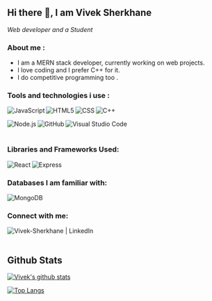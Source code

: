 

<!--
**Vivek-Sherkhane/Vivek-Sherkhane** is a ✨ _special_ ✨ repository because its `README.md` (this file) appears on your GitHub profile.

Here are some ideas to get you started:

- 🔭 I’m currently working on ...
- 🌱 I’m currently learning ...
- 👯 I’m looking to collaborate on ...
- 🤔 I’m looking for help with ...
- 💬 Ask me about ...
- 📫 How to reach me: ...
- 😄 Pronouns: ...
- ⚡ Fun fact: ...
-->

<h2> Hi there 👋, I am Vivek Sherkhane </h2>
<p><em>Web developer and a Student
</em></p>

### About me :
- I am a MERN stack developer, currently working on web projects.
- I love coding and I prefer C++ for it.
- I do competitive programming too .

### Tools and technologies i use :
<p>
<img align="left" alt="JavaScript" src="https://img.shields.io/badge/JavaScript-F7DF1E?style=for-the-badge&logo=javascript&logoColor=black" />
<img align="left" alt="HTML5" src="https://img.shields.io/badge/HTML5-E34F26?style=for-the-badge&logo=html5&logoColor=white" />
<img align="left" alt="CSS" src="https://img.shields.io/badge/CSS-239120?&style=for-the-badge&logo=css3&logoColor=white" />
<img align="left" alt="C++" src="https://img.shields.io/badge/C%2B%2B-00599C?style=for-the-badge&logo=c%2B%2B&logoColor=white" /><br />
</p>
<p>
<img align="left" alt="Node.js" src="https://img.shields.io/badge/Node.js-43853D?style=for-the-badge&logo=node.js&logoColor=white" />
<img align="left" alt="GitHub" src="https://img.shields.io/badge/GitHub-100000?style=for-the-badge&logo=github&logoColor=white" />
<img align="left" alt="Visual Studio Code" src="https://img.shields.io/badge/Visual_Studio_Code-0078D4?style=for-the-badge&logo=visual%20studio%20code&logoColor=white" />
</p>
<br /><br />

### Libraries and Frameworks Used:

<img align="left" alt="React" src="https://img.shields.io/badge/React-20232A?style=for-the-badge&logo=react&logoColor=61DAFB" />
<img align="left" alt="Express" src="https://img.shields.io/badge/Express.js-000000?style=for-the-badge&logo=express&logoColor=white" />
<br />


### Databases I am familiar with:

<img align="left" alt="MongoDB" src="https://img.shields.io/badge/MongoDB-4EA94B?style=for-the-badge&logo=mongodb&logoColor=white" /><br />

### Connect with me:

[<img align="left" alt="Vivek-Sherkhane | LinkedIn" src="https://img.shields.io/badge/LinkedIn-0077B5?style=for-the-badge&logo=linkedin&logoColor=white" />][linkedin]

<br />
<br />

## Github Stats

[![Vivek's github stats](https://github-readme-stats.vercel.app/api?username=Vivek-Sherkhane)](https://github.com/Vivek-Sherkhane)

[![Top Langs](https://github-readme-stats.vercel.app/api/top-langs/?username=Vivek-Sherkhane&layout=compact)](https://github.com/Vivek-Sherkhane)

[linkedin]: https://www.linkedin.com/in/vivek-sherkhane-a00710197

